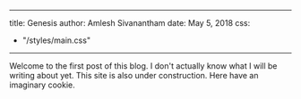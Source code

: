 
---
title: Genesis
author: Amlesh Sivanantham
date: May 5, 2018
css:
  - "/styles/main.css"
---

Welcome to the first post of this blog. I don't actually know what
I will be writing about yet. This site is also under construction.
Here have an imaginary cookie.
